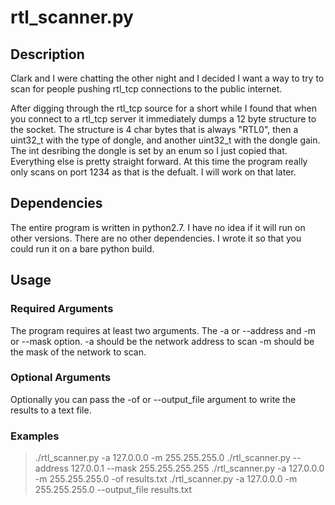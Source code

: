 # rtl_scanner.py

## Description
Clark and I were chatting the other night and I decided I want a way to try to scan for people pushing rtl_tcp connections to the public internet. 

After digging through the rtl_tcp source for a short while I found that when you connect to a rtl_tcp server it immediately dumps a 12 byte structure to the socket.
The structure is 4 char bytes that is always "RTL0", then a uint32_t with the type of dongle, and another uint32_t with the dongle gain. The int desribing the dongle is set by an enum so I just copied that.
Everything else is pretty straight forward. At this time the program really only scans on port 1234 as that is the defualt. I will work on that later.

## Dependencies
The entire program is written in python2.7. I have no idea if it will run on other versions. There are no other dependencies. I wrote it so that you could run it on a bare python build.

## Usage
### Required Arguments
The program requires at least two arguments.
The -a or --address and -m or --mask option.
-a should be the network address to scan
-m should be the mask of the network to scan.

### Optional Arguments
Optionally you can pass the -of or --output_file argument to write the results to a text file.

### Examples
> ./rtl_scanner.py -a 127.0.0.0 -m 255.255.255.0
> ./rtl_scanner.py --address 127.0.0.1 --mask 255.255.255.255
> ./rtl_scanner.py -a 127.0.0.0 -m 255.255.255.0 -of results.txt
> ./rtl_scanner.py -a 127.0.0.0 -m 255.255.255.0 --output_file results.txt
